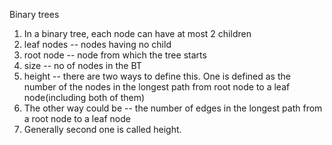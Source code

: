 Binary trees 
1. In a binary tree, each node can have at most 2 children
2. leaf nodes --  nodes having no child 
3. root node -- node from which the tree starts
4. size -- no of nodes in the BT
5. height -- there are two ways to define this. One is defined as the number of the nodes in the longest path from root node to a leaf node(including both of them)
6. The other way could be -- the number of edges in the longest path from a root node to a leaf node
7. Generally second one is called height.
